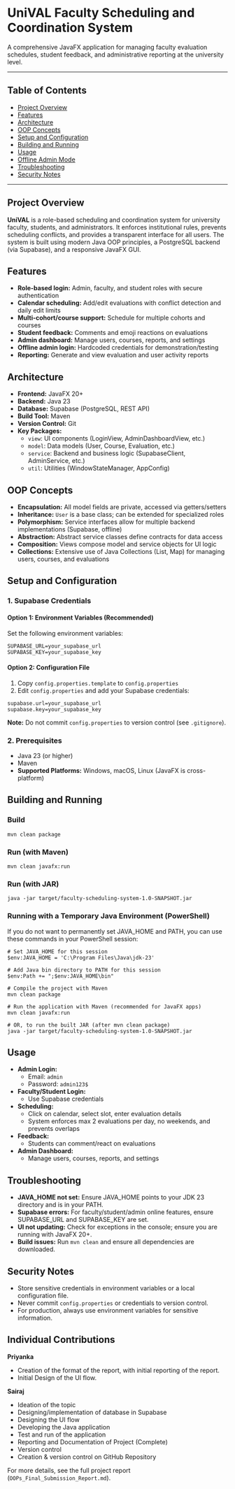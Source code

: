 # UniVAL Faculty Scheduling and Coordination System

A comprehensive JavaFX application for managing faculty evaluation schedules, student feedback, and administrative reporting at the university level.

---

## Table of Contents
- [Project Overview](#project-overview)
- [Features](#features)
- [Architecture](#architecture)
- [OOP Concepts](#oop-concepts)
- [Setup and Configuration](#setup-and-configuration)
- [Building and Running](#building-and-running)
- [Usage](#usage)
- [Offline Admin Mode](#offline-admin-mode)
- [Troubleshooting](#troubleshooting)
- [Security Notes](#security-notes)

---

## Project Overview

**UniVAL** is a role-based scheduling and coordination system for university faculty, students, and administrators. It enforces institutional rules, prevents scheduling conflicts, and provides a transparent interface for all users. The system is built using modern Java OOP principles, a PostgreSQL backend (via Supabase), and a responsive JavaFX GUI.

## Features
- **Role-based login:** Admin, faculty, and student roles with secure authentication
- **Calendar scheduling:** Add/edit evaluations with conflict detection and daily edit limits
- **Multi-cohort/course support:** Schedule for multiple cohorts and courses
- **Student feedback:** Comments and emoji reactions on evaluations
- **Admin dashboard:** Manage users, courses, reports, and settings
- **Offline admin login:** Hardcoded credentials for demonstration/testing
- **Reporting:** Generate and view evaluation and user activity reports

## Architecture
- **Frontend:** JavaFX 20+
- **Backend:** Java 23
- **Database:** Supabase (PostgreSQL, REST API)
- **Build Tool:** Maven
- **Version Control:** Git
- **Key Packages:**
  - `view`: UI components (LoginView, AdminDashboardView, etc.)
  - `model`: Data models (User, Course, Evaluation, etc.)
  - `service`: Backend and business logic (SupabaseClient, AdminService, etc.)
  - `util`: Utilities (WindowStateManager, AppConfig)

## OOP Concepts
- **Encapsulation:** All model fields are private, accessed via getters/setters
- **Inheritance:** `User` is a base class; can be extended for specialized roles
- **Polymorphism:** Service interfaces allow for multiple backend implementations (Supabase, offline)
- **Abstraction:** Abstract service classes define contracts for data access
- **Composition:** Views compose model and service objects for UI logic
- **Collections:** Extensive use of Java Collections (List, Map) for managing users, courses, and evaluations

## Setup and Configuration

### 1. Supabase Credentials

#### Option 1: Environment Variables (Recommended)
Set the following environment variables:
```
SUPABASE_URL=your_supabase_url
SUPABASE_KEY=your_supabase_key
```

#### Option 2: Configuration File
1. Copy `config.properties.template` to `config.properties`
2. Edit `config.properties` and add your Supabase credentials:
```
supabase.url=your_supabase_url
supabase.key=your_supabase_key
```
**Note:** Do not commit `config.properties` to version control (see `.gitignore`).

### 2. Prerequisites
- Java 23 (or higher)
- Maven
- **Supported Platforms:** Windows, macOS, Linux (JavaFX is cross-platform)

## Building and Running

### Build
```
mvn clean package
```

### Run (with Maven)
```
mvn clean javafx:run
```

### Run (with JAR)
```
java -jar target/faculty-scheduling-system-1.0-SNAPSHOT.jar
```

### Running with a Temporary Java Environment (PowerShell)
If you do not want to permanently set JAVA_HOME and PATH, you can use these commands in your PowerShell session:

```
# Set JAVA_HOME for this session
$env:JAVA_HOME = 'C:\Program Files\Java\jdk-23'

# Add Java bin directory to PATH for this session
$env:Path += ";$env:JAVA_HOME\bin"

# Compile the project with Maven
mvn clean package

# Run the application with Maven (recommended for JavaFX apps)
mvn clean javafx:run

# OR, to run the built JAR (after mvn clean package)
java -jar target/faculty-scheduling-system-1.0-SNAPSHOT.jar
```

## Usage
- **Admin Login:**
  - Email: `admin`
  - Password: `admin123$`
- **Faculty/Student Login:**
  - Use Supabase credentials
- **Scheduling:**
  - Click on calendar, select slot, enter evaluation details
  - System enforces max 2 evaluations per day, no weekends, and prevents overlaps
- **Feedback:**
  - Students can comment/react on evaluations
- **Admin Dashboard:**
  - Manage users, courses, reports, and settings

## Troubleshooting
- **JAVA_HOME not set:** Ensure JAVA_HOME points to your JDK 23 directory and is in your PATH.
- **Supabase errors:** For faculty/student/admin online features, ensure SUPABASE_URL and SUPABASE_KEY are set.
- **UI not updating:** Check for exceptions in the console; ensure you are running with JavaFX 20+.
- **Build issues:** Run `mvn clean` and ensure all dependencies are downloaded.

## Security Notes
- Store sensitive credentials in environment variables or a local configuration file.
- Never commit `config.properties` or credentials to version control.
- For production, always use environment variables for sensitive information.

## Individual Contributions

**Priyanka**
- Creation of the format of the report, with initial reporting of the report.
- Initial Design of the UI flow.

**Sairaj**
- Ideation of the topic
- Designing/implementation of database in Supabase
- Designing the UI flow
- Developing the Java application
- Test and run of the application
- Reporting and Documentation of Project (Complete)
- Version control
- Creation & version control on GitHub Repository

For more details, see the full project report (`OOPs_Final_Submission_Report.md`). 

